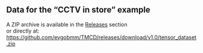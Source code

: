## Data for the “CCTV in store” example

A ZIP archive is available in the [Releases](../../../../releases) section  
or directly at: <https://github.com/evgobmm/TMCD/releases/download/v1.0/tensor_dataset.zip>



